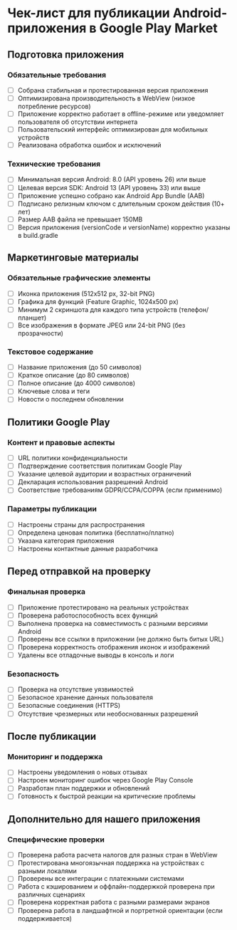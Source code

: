 # Чек-лист для публикации Android-приложения в Google Play Market

## Подготовка приложения

### Обязательные требования
- [ ] Собрана стабильная и протестированная версия приложения
- [ ] Оптимизирована производительность в WebView (низкое потребление ресурсов)
- [ ] Приложение корректно работает в offline-режиме или уведомляет пользователя об отсутствии интернета
- [ ] Пользовательский интерфейс оптимизирован для мобильных устройств
- [ ] Реализована обработка ошибок и исключений

### Технические требования
- [ ] Минимальная версия Android: 8.0 (API уровень 26) или выше
- [ ] Целевая версия SDK: Android 13 (API уровень 33) или выше
- [ ] Приложение успешно собрано как Android App Bundle (AAB)
- [ ] Подписано релизным ключом с длительным сроком действия (10+ лет)
- [ ] Размер AAB файла не превышает 150MB
- [ ] Версия приложения (versionCode и versionName) корректно указаны в build.gradle

## Маркетинговые материалы

### Обязательные графические элементы
- [ ] Иконка приложения (512x512 px, 32-bit PNG)
- [ ] Графика для функций (Feature Graphic, 1024x500 px)
- [ ] Минимум 2 скриншота для каждого типа устройств (телефон/планшет)
- [ ] Все изображения в формате JPEG или 24-bit PNG (без прозрачности)

### Текстовое содержание
- [ ] Название приложения (до 50 символов)
- [ ] Краткое описание (до 80 символов)
- [ ] Полное описание (до 4000 символов)
- [ ] Ключевые слова и теги
- [ ] Новости о последнем обновлении

## Политики Google Play

### Контент и правовые аспекты
- [ ] URL политики конфиденциальности
- [ ] Подтверждение соответствия политикам Google Play
- [ ] Указание целевой аудитории и возрастных ограничений
- [ ] Декларация использования разрешений Android
- [ ] Соответствие требованиям GDPR/CCPA/COPPA (если применимо)

### Параметры публикации
- [ ] Настроены страны для распространения
- [ ] Определена ценовая политика (бесплатно/платно)
- [ ] Указана категория приложения
- [ ] Настроены контактные данные разработчика

## Перед отправкой на проверку

### Финальная проверка
- [ ] Приложение протестировано на реальных устройствах
- [ ] Проверена работоспособность всех функций
- [ ] Выполнена проверка на совместимость с разными версиями Android
- [ ] Проверены все ссылки в приложении (не должно быть битых URL)
- [ ] Проверена корректность отображения иконок и изображений
- [ ] Удалены все отладочные выводы в консоль и логи

### Безопасность
- [ ] Проверка на отсутствие уязвимостей
- [ ] Безопасное хранение данных пользователя
- [ ] Безопасные соединения (HTTPS)
- [ ] Отсутствие чрезмерных или необоснованных разрешений

## После публикации

### Мониторинг и поддержка
- [ ] Настроены уведомления о новых отзывах
- [ ] Настроен мониторинг ошибок через Google Play Console
- [ ] Разработан план поддержки и обновлений
- [ ] Готовность к быстрой реакции на критические проблемы

## Дополнительно для нашего приложения

### Специфические проверки
- [ ] Проверена работа расчета налогов для разных стран в WebView
- [ ] Протестирована многоязычная поддержка на устройствах с разными локалями
- [ ] Проверены все интеграции с платежными системами
- [ ] Работа с кэшированием и оффлайн-поддержкой проверена при различных сценариях
- [ ] Проверена корректная работа с разными размерами экранов
- [ ] Проверена работа в ландшафтной и портретной ориентации (если поддерживается)